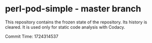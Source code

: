 # perl-pod-simple - master branch

This repository contains the frozen state of the repository.
Its history is cleared. It is used only for static code
analysis with Codacy.

Commit Time: 1724314537